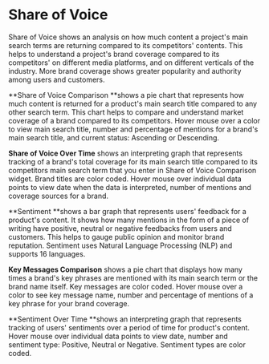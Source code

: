 # Share of Voice

Share of Voice shows an analysis on how much content a project's main search terms are returning compared to its competitors' contents. This helps to understand a project's brand coverage compared to its competitors' on different media platforms, and on different verticals of the industry. More brand coverage shows greater popularity and authority among users and customers.

**Share of Voice Comparison **shows a pie chart that represents how much content is returned for a product's main search title compared to any other search term. This chart helps to compare and understand market coverage of a brand compared to its competitors. Hover mouse over a color to view main search title, number and percentage of mentions for a brand's main search title, and current status: Ascending or Descending.

**Share of Voice Over Time** shows an interpreting graph that represents tracking of a brand's total coverage for its main search title compared to its competitors main search term that you enter in Share of Voice Comparison widget. Brand titles are color coded. Hover mouse over individual data points to view date when the data is interpreted, number of mentions and coverage sources for a brand.

**Sentiment **shows a bar graph that represents users' feedback for a product's content. It shows how many mentions in the form of a piece of writing have positive, neutral or negative feedbacks from users and customers. This helps to gauge public opinion and monitor brand reputation. Sentiment uses Natural Language Processing (NLP) and supports 16 languages.

**Key Messages Comparison** shows a pie chart that displays how many times a brand's key phrases are mentioned with its main search term or the brand name itself. Key messages are color coded. Hover mouse over a color to see key message name, number and percentage of mentions of a key phrase for your brand coverage.

**Sentiment Over Time **shows an interpreting graph that represents tracking of users' sentiments over a period of time for product's content. Hover mouse over individual data points to view date, number and sentiment type: Positive, Neutral or Negative. Sentiment types are color coded.

